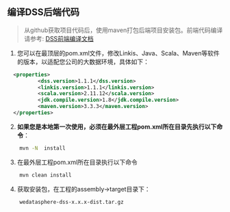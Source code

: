 ## 编译DSS后端代码

>从github获取项目代码后，使用maven打包后端项目安装包。前端代码编译请参考: [DSS前端编译文档](前端编译文档.md)

1. 您可以在最顶层的pom.xml文件，修改Linkis、Java、Scala、Maven等软件的版本，以适配您公司的大数据环境，具体如下：

```xml
  <properties>
          <dss.version>1.1.1</dss.version>
          <linkis.version>1.1.1</linkis.version>
          <scala.version>2.11.12</scala.version>
          <jdk.compile.version>1.8</jdk.compile.version>
          <maven.version>3.3.3</maven.version>
  </properties>

```

2. **如果您是本地第一次使用，必须在最外层工程pom.xml所在目录先执行以下命令**：

```bash
    mvn -N  install
```

3. 在最外层工程pom.xml所在目录执行以下命令

```bash
    mvn clean install
```



4. 获取安装包，在工程的assembly->target目录下：

```
    wedatasphere-dss-x.x.x-dist.tar.gz
```





